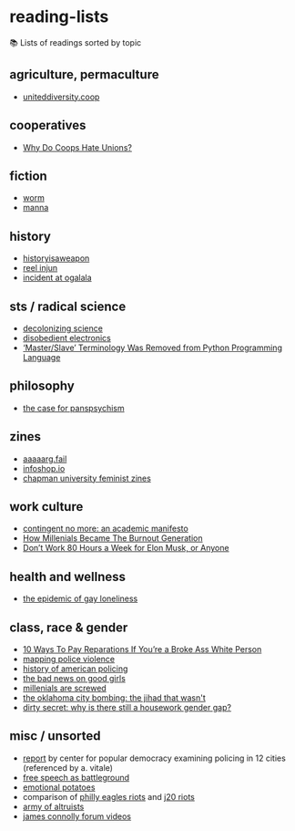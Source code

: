 # reading-lists
📚 Lists of readings sorted by topic

## agriculture, permaculture
  * [uniteddiversity.coop](http://library.uniteddiversity.coop/)
  
## cooperatives
  * [Why Do Coops Hate Unions?](http://organizing.work/2019/04/why-do-coops-hate-unions/?fbclid=IwAR3F4mJQyXdin82daIPb4RMjmq2MHvbuqDtoL3-_dRdN3eRxrbH9iCS8Rxc)

## fiction
  * [worm](https://parahumans.wordpress.com/)
  * [manna](http://marshallbrain.com/manna1.htm)
  
## history
  * [historyisaweapon](http://historyisaweapon.com/)
  * [reel injun](https://en.wikipedia.org/wiki/Reel_Injun)
  * [incident at ogalala](https://en.wikipedia.org/wiki/Incident_at_Oglala)
  
## sts / radical science
  * [decolonizing science](https://medium.com/@chanda/decolonising-science-reading-list-339fb773d51f#.x0dvzakgw)
  * [disobedient electronics](http://www.disobedientelectronics.com/resources/Hertz-Disobedient-Electronics-Protest-201801081332c.pdf)
  * [‘Master/Slave’ Terminology Was Removed from Python Programming Language](https://motherboard.vice.com/en_us/article/8x7akv/masterslave-terminology-was-removed-from-python-programming-language?utm_source=mbfb&)
  
## philosophy
  * [the case for panspsychism](https://philosophynow.org/issues/121/The_Case_For_Panpsychism)
  
## zines
  * [aaaaarg.fail](http://aaaaarg.fail/collection/list)
  * [infoshop.io](http://infoshop.io/)
  * [chapman university feminist zines](http://digitalcommons.chapman.edu/feminist_zines/)
  
## work culture
  * [contingent no more: an academic manifesto](https://thebaffler.com/the-poverty-of-theory/contingent-no-more)
  * [How Millenials Became The Burnout Generation](https://www.buzzfeednews.com/article/annehelenpetersen/millennials-burnout-generation-debt-work?fbclid=IwAR3KJ7_yxbjJO7RhRStjtQ1BDv_eUGMjNpqtj3P6tRDIDsRIYvsDd70fGB8)
  * [Don’t Work 80 Hours a Week for Elon Musk, or Anyone](https://www.vice.com/en_us/article/ev3b3p/dont-work-80-hours-a-week-for-elon-musk-or-anyone?utm_source=vicefbus&fbclid=IwAR1hPsfg9qSJDwrbIPC3nxuj-UAMwytVhPaAZ739EoWFzwYHynjG_mDQrTM)
  
## health and wellness
* [the epidemic of gay loneliness](http://highline.huffingtonpost.com/articles/en/gay-loneliness/)

## class, race & gender
* [10 Ways To Pay Reparations If You’re a Broke Ass White Person](https://medium.com/@thedididelgado/10-ways-to-pay-reparations-if-youre-a-broke-ass-white-person-c75d48ebc8aa?fbclid=IwAR2lr7o_6fWga0bPa5Ou5RiML3l6BNBCiBtPBhbxRN1am5Y9XDTV0Sk2fZU)
* [mapping police violence](https://mappingpoliceviolence.org/)
* [history of american policing](http://originalpeople.org/slave-patrols-police/)
* [the bad news on good girls](https://mobile.nytimes.com/2017/11/24/opinion/sunday/girls-parents-boys-gender.html)
* [millenials are screwed](http://highline.huffingtonpost.com/articles/en/poor-millennials/)
* [the oklahoma city bombing: the jihad that wasn't](https://fair.org/extra/the-oklahoma-city-bombing/)
* [dirty secret: why is there still a housework gender gap?](https://www.theguardian.com/inequality/2018/feb/17/dirty-secret-why-housework-gender-gap)

## misc / unsorted


  * [report](https://populardemocracy.org/news-and-publications/report-examining-12-city-county-budgets-reveals-heavy-spending-policing) by center for popular democracy examining policing in 12 cities (referenced by a. vitale)
  * [free speech as battleground](https://www.jacobinmag.com/2017/04/free-speech-charles-murray-campus-protest)
  * [emotional potatoes](https://medium.com/@katecom/the-potato-metaphor-for-emotional-labor-4d2d369d33d7)
  * comparison of [philly eagles riots](https://www.youtube.com/watch?v=U_3DyPEYO54&feature=youtu.be) and [j20 riots](https://www.youtube.com/watch?v=OHoNGQeYFMI&feature=youtu.be)
  * [army of altruists](https://theanarchistlibrary.org/library/david-graeber-army-of-altruists)
  * [james connolly forum videos](https://www.youtube.com/watch?v=pdQDYc-Kf0g&t=5s)

